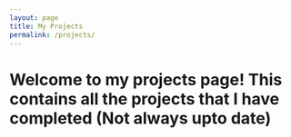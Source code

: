 ```yaml
---
layout: page
title: My Projects
permalink: /projects/
---
```

# Welcome to my projects page! This contains all the projects that I have completed (Not always upto date)
